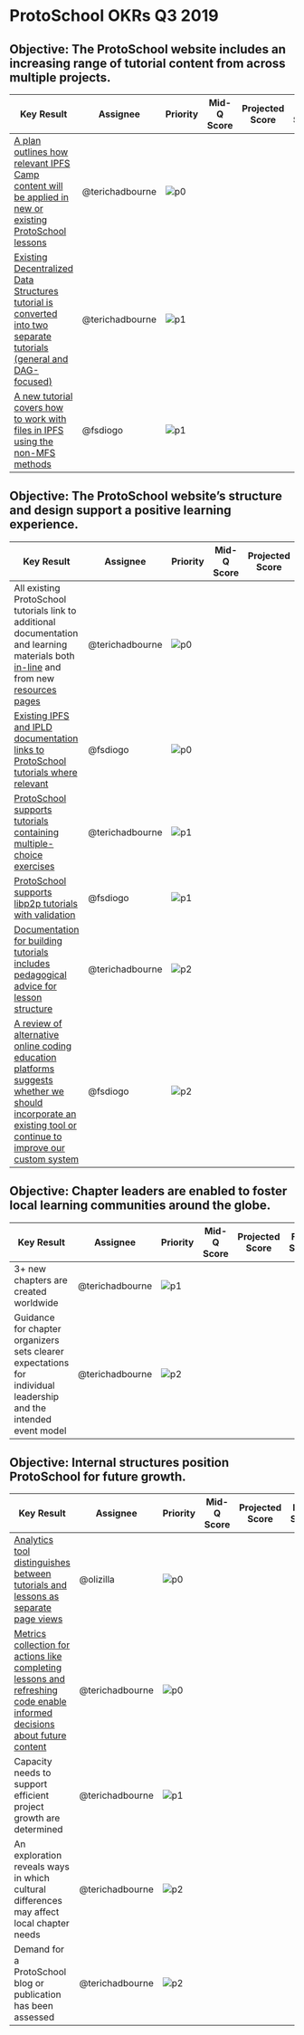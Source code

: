 # ProtoSchool OKRs Q3 2019

## Objective: The ProtoSchool website includes an increasing range of tutorial content from across multiple projects.

| Key Result | Assignee | Priority | Mid-Q Score | Projected Score | Final Score |
| ---------- | -------- | -------- | ----------- | --------------- | ----------- |
| [A plan outlines how relevant IPFS Camp content will be applied in new or existing ProtoSchool lessons](https://github.com/ProtoSchool/protoschool.github.io/issues/261) | @terichadbourne | ![p0](https://ipfs.io/ipfs/QmV88khHDJEXi7wo6o972MZWY661R9PhrZW6dvpFP6jnMn/p0.svg) | | | |
| [Existing Decentralized Data Structures tutorial is converted into two separate tutorials (general and DAG-focused)](https://github.com/ProtoSchool/protoschool.github.io/issues/185) | @terichadbourne | ![p1](https://ipfs.io/ipfs/QmV88khHDJEXi7wo6o972MZWY661R9PhrZW6dvpFP6jnMn/p1.svg) | | | |
| [A new tutorial covers how to work with files in IPFS using the non-MFS methods](https://github.com/ProtoSchool/protoschool.github.io/issues/203) | @fsdiogo | ![p1](https://ipfs.io/ipfs/QmV88khHDJEXi7wo6o972MZWY661R9PhrZW6dvpFP6jnMn/p1.svg) | | | | |


## Objective: The ProtoSchool website’s structure and design support a positive learning experience.

| Key Result | Assignee | Priority | Mid-Q Score | Projected Score | Final Score |
| ---------- | -------- | -------- | ----------- | --------------- | ----------- |
| All existing ProtoSchool tutorials link to additional documentation and learning materials both [in-line](https://github.com/ProtoSchool/protoschool.github.io/issues/262) and from new [resources pages](https://github.com/ProtoSchool/protoschool.github.io/issues/263) | @terichadbourne | ![p0](https://ipfs.io/ipfs/QmV88khHDJEXi7wo6o972MZWY661R9PhrZW6dvpFP6jnMn/p0.svg) || | |
| [Existing IPFS and IPLD documentation links to ProtoSchool tutorials where relevant](https://github.com/ProtoSchool/protoschool.github.io/issues/260)   | @fsdiogo  | ![p0](https://ipfs.io/ipfs/QmV88khHDJEXi7wo6o972MZWY661R9PhrZW6dvpFP6jnMn/p0.svg)  |   |   |   |
| [ProtoSchool supports tutorials containing multiple-choice exercises](https://github.com/ProtoSchool/protoschool.github.io/issues/177)| @terichadbourne | ![p1](https://ipfs.io/ipfs/QmV88khHDJEXi7wo6o972MZWY661R9PhrZW6dvpFP6jnMn/p1.svg)|   |   | |
| [ProtoSchool supports libp2p tutorials with validation](https://github.com/ProtoSchool/protoschool.github.io/issues/229)| @fsdiogo | ![p1](https://ipfs.io/ipfs/QmV88khHDJEXi7wo6o972MZWY661R9PhrZW6dvpFP6jnMn/p1.svg)|   | | |
| [Documentation for building tutorials includes pedagogical advice for lesson structure](https://github.com/ProtoSchool/protoschool.github.io/issues/253) |@terichadbourne|![p2](https://ipfs.io/ipfs/QmV88khHDJEXi7wo6o972MZWY661R9PhrZW6dvpFP6jnMn/p2.svg)||||
| [A review of alternative online coding education platforms suggests whether we should incorporate an existing tool or continue to improve our custom system](https://github.com/ProtoSchool/protoschool.github.io/issues/264) | @fsdiogo  | ![p2](https://ipfs.io/ipfs/QmV88khHDJEXi7wo6o972MZWY661R9PhrZW6dvpFP6jnMn/p2.svg)  |   |     |   | |


## Objective: Chapter leaders are enabled to foster local learning communities around the globe.

| Key Result | Assignee | Priority | Mid-Q Score | Projected Score | Final Score |
| ---------- | -------- | -------- | ----------- | --------------- | ----------- |
| 3+ new chapters are created worldwide | @terichadbourne|![p1](https://ipfs.io/ipfs/QmV88khHDJEXi7wo6o972MZWY661R9PhrZW6dvpFP6jnMn/p1.svg)  | | | |
|Guidance for chapter organizers sets clearer expectations for individual leadership and the intended event model | @terichadbourne | ![p2](https://ipfs.io/ipfs/QmV88khHDJEXi7wo6o972MZWY661R9PhrZW6dvpFP6jnMn/p2.svg) ||||

## Objective: Internal structures position ProtoSchool for future growth.

| Key Result | Assignee | Priority |  Mid-Q Score | Projected Score | Final Score |
| ---------- | -------- | ----------- | --------------- | ----------- |----------- |
| [Analytics tool distinguishes between tutorials and lessons as separate page views](https://github.com/ProtoSchool/protoschool.github.io/issues/179) | @olizilla | ![p0](https://ipfs.io/ipfs/QmV88khHDJEXi7wo6o972MZWY661R9PhrZW6dvpFP6jnMn/p0.svg) |  |  |  |
| [Metrics collection for actions like completing lessons and refreshing code enable informed decisions about future content](https://github.com/ProtoSchool/protoschool.github.io/issues/100) | @terichadbourne | ![p0](https://ipfs.io/ipfs/QmV88khHDJEXi7wo6o972MZWY661R9PhrZW6dvpFP6jnMn/p0.svg) |  |  |  |
| Capacity needs to support efficient project growth are determined  |  @terichadbourne | ![p1](https://ipfs.io/ipfs/QmV88khHDJEXi7wo6o972MZWY661R9PhrZW6dvpFP6jnMn/p1.svg) |  |   |  |
| An exploration reveals ways in which cultural differences may affect local chapter needs |  @terichadbourne | ![p2](https://ipfs.io/ipfs/QmV88khHDJEXi7wo6o972MZWY661R9PhrZW6dvpFP6jnMn/p2.svg) |  |  |  |
| Demand for a ProtoSchool blog or publication has been assessed  |  @terichadbourne | ![p2](https://ipfs.io/ipfs/QmV88khHDJEXi7wo6o972MZWY661R9PhrZW6dvpFP6jnMn/p2.svg) |  |  |  | |
